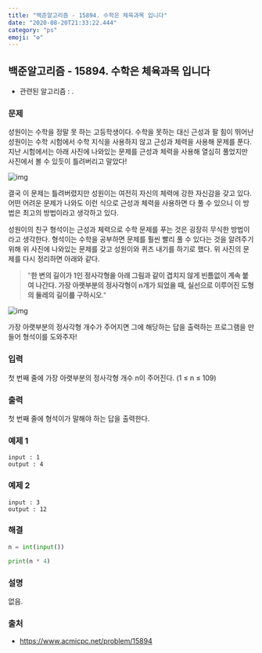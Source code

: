 ```yaml
---
title: "백준알고리즘 - 15894. 수학은 체육과목 입니다"
date: "2020-08-20T21:33:22.444"
category: "ps"
emoji: "⚙️"
---
```


## 백준알고리즘 - 15894. 수학은 체육과목 입니다

- 관련된 알고리즘 : .

### 문제

성원이는 수학을 정말 못 하는 고등학생이다. 수학을 못하는 대신 근성과 팔 힘이 뛰어난 성원이는 수학 시험에서 수학 지식을 사용하지 않고 근성과 체력을 사용해 문제를 푼다. 지난 시험에서는 아래 사진에 나와있는 문제를 근성과 체력을 사용해 열심히 풀었지만 사진에서 볼 수 있듯이 틀려버리고 말았다!

![img](https://upload.acmicpc.net/8f346caa-48f9-4e98-afcd-1aedbce594f4/-/preview/)

결국 이 문제는 틀려버렸지만 성원이는 여전히 자신의 체력에 강한 자신감을 갖고 있다. 어떤 어려운 문제가 나와도 이런 식으로 근성과 체력을 사용하면 다 풀 수 있으니 이 방법은 최고의 방법이라고 생각하고 있다.

성원이의 친구 형석이는 근성과 체력으로 수학 문제를 푸는 것은 굉장히 무식한 방법이라고 생각한다. 형석이는 수학을 공부하면 문제를 훨씬 빨리 풀 수 있다는 것을 알려주기 위해 위 사진에 나와있는 문제를 갖고 성원이와 퀴즈 내기를 하기로 했다. 위 사진의 문제를 다시 정리하면 아래와 같다.

> "**한 변의 길이가 1인 정사각형을 아래 그림과 같이 겹치지 않게 빈틈없이 계속 붙여 나간다. 가장 아랫부분의 정사각형이 n개가 되었을 때, 실선으로 이루어진 도형의 둘레의 길이를 구하시오**."

![img](https://upload.acmicpc.net/5b7d2e93-e324-40c8-a274-0104750d6c43/-/preview/)

가장 아랫부분의 정사각형 개수가 주어지면 그에 해당하는 답을 출력하는 프로그램을 만들어 형석이를 도와주자!

### 입력

첫 번째 줄에 가장 아랫부분의 정사각형 개수 n이 주어진다. (1 ≤ n ≤ 109)

### 출력

첫 번째 줄에 형석이가 말해야 하는 답을 출력한다.

### 예제 1

```
input : 1
output : 4
```

### 예제 2

```
input : 3
output : 12
```

### 해결

```python
n = int(input())

print(n * 4)
```

### 설명

없음.

### 출처

- https://www.acmicpc.net/problem/15894
